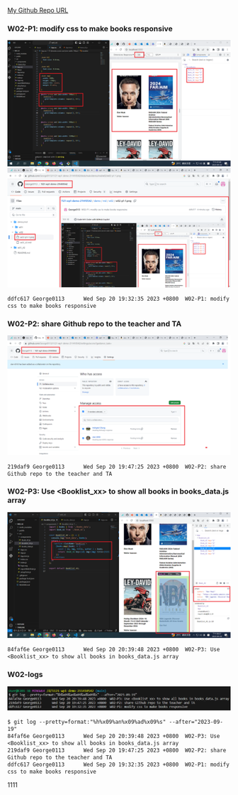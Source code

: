 [My Github Repo URL](https://github.com/George0113/1121-wp1-demo-211410542.git)

### W02-P1: modify css to make books responsive

![](w02-p1-1.png)
![](w02-p1-2.png)

```
ddfc617 George0113      Wed Sep 20 19:32:35 2023 +0800  W02-P1: modify css to make books responsive
```

### W02-P2: share Github repo to the teacher and TA

![](w02-p2.png)

```
219daf9 George0113      Wed Sep 20 19:47:25 2023 +0800  W02-P2: share Github repo to the teacher and TA
```

### W02-P3: Use <Booklist_xx> to show all books in books_data.js array

![](w02-p3.png)

```
84faf6e George0113      Wed Sep 20 20:39:48 2023 +0800  W02-P3: Use <Booklist_xx> to show all books in books_data.js array
```

### W02-logs

![](w02-log.png)

```
$ git log --pretty=format:"%h%x09%an%x09%ad%x09%s" --after="2023-09-19"
84faf6e George0113      Wed Sep 20 20:39:48 2023 +0800  W02-P3: Use <Booklist_xx> to show all books in books_data.js array
219daf9 George0113      Wed Sep 20 19:47:25 2023 +0800  W02-P2: share Github repo to the teacher and TA
ddfc617 George0113      Wed Sep 20 19:32:35 2023 +0800  W02-P1: modify css to make books responsive
```

1111
